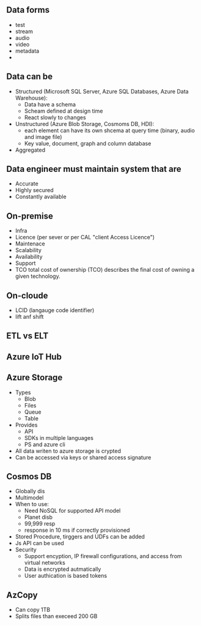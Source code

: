 ## Data forms
- test
- stream
- audio
- video
- metadata
-
## Data can be
- Structured (Microsoft SQL Server, Azure SQL Databases, Azure Data Warehouse):
  - Data have a schema
  - Scheam defined at design time 
  - React slowly to changes
- Unstructured (Azure Blob Storage, Cosmoms DB, HDI): 
  - each element can have its own shcema at query time (binary, audio and image file)
  - Key value, document, graph and column database
- Aggregated

## Data engineer must maintain system that are
- Accurate 
- Highly secured
- Constantly available

## On-premise
- Infra 
- Licence (per sever or per CAL "client Access Licence")
- Maintenace
- Scalability
- Availability
- Support 
- TCO total cost of ownership (TCO) describes the final cost of owning a given technology.

## On-cloude 
- LCID (langauge code identifier) 
- lift anf shift 

## ETL vs ELT 

## Azure IoT Hub

## Azure Storage
- Types 
  - Blob 
  - Files
  - Queue 
  - Table
- Provides 
  - API 
  - SDKs in multiple languages 
  - PS and azure cli 
- All data writen to azure storage is crypted
- Can be accessed via keys or shared access signature

## Cosmos DB
- Globally dis
- Multimodel 
- When to use:
  - Need NoSQL for supported API model 
  - Planet disb
  - 99,999 resp
  - response in 10 ms if correctly provisioned 
- Stored Procedure, tirggers and UDFs can be added
- Js API can be used
- Security
  - Support encyption, IP firewall configurations, and access from virtual networks
  - Data is encrypted autmatically
  - User authication is based tokens 
## AzCopy 
- Can copy 1TB
- Splits files than execeed 200 GB
	
